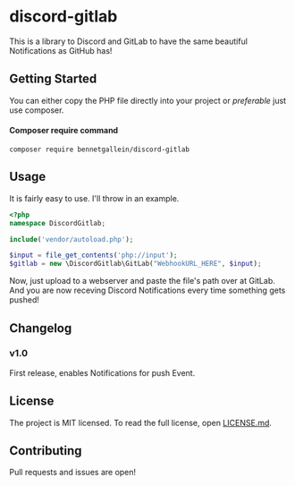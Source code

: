 # discord-gitlab

This is a library to Discord and GitLab to have the same beautiful Notifications as GitHub has!

## Getting Started

You can either copy the PHP file directly into your project or _preferable_ just use composer.

#### Composer require command
`composer require bennetgallein/discord-gitlab`

## Usage

It is fairly easy to use. I'll throw in an example.

```php
<?php
namespace DiscordGitlab;

include('vendor/autoload.php');

$input = file_get_contents('php://input');
$gitlab = new \DiscordGitlab\GitLab("WebhookURL_HERE", $input);

```
Now, just upload to a webserver and paste the file's path over at GitLab. And you are now receving Discord Notifications every time something gets pushed!

## Changelog

### v1.0
First release, enables Notifications for push Event.
## License

The project is MIT licensed. To read the full license, open [LICENSE.md](LICENSE.md).

## Contributing

Pull requests and issues are open!
